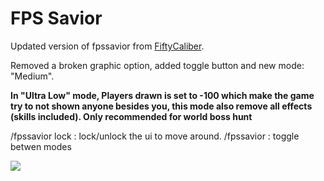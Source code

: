 # FPS Savior


Updated version of fpssavior from [FiftyCaliber](https://github.com/FiftyCaliber).

Removed a broken graphic option, added toggle button and new mode: "Medium".

**In "Ultra Low" mode, Players drawn is set to -100 which make the game try to not shown anyone besides you, this mode also remove all effects (skills included). Only recommended for world boss hunt**

/fpssavior lock : lock/unlock the ui to move around.   /fpssavior : toggle betwen modes 

![](https://media.giphy.com/media/VJfF1fo37q2DjdZkuW/giphy.webp)
